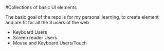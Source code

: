 #Collections of basic UI elements

The basic goal of the repo is for my personal learning, to create element and are fit
for all the 3 users of the web

- Keyboard Users
- Screen reader Users
- Mouse and Keyboard Users/Touch
